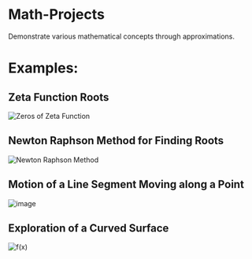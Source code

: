 # Math-Projects
Demonstrate various mathematical concepts through approximations.

# Examples:
## Zeta Function Roots
![Zeros of Zeta Function](https://user-images.githubusercontent.com/49791407/154790812-a166b24f-f3f5-4265-9ae6-7a01b566d3a8.png)

## Newton Raphson Method for Finding Roots
![Newton Raphson Method](https://user-images.githubusercontent.com/49791407/154791478-61c85a2c-0904-4de0-8e0c-42af14980726.png)

## Motion of a Line Segment Moving along a Point
![image](https://user-images.githubusercontent.com/49791407/154791951-78bd2c29-b224-499b-9a39-06de5c981839.png)

## Exploration of a Curved Surface
![f(x)](https://user-images.githubusercontent.com/49791407/180256849-a5698de0-d05c-4069-abbb-34e49fdb66c1.png)
